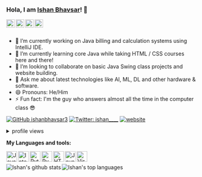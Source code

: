 ### Hola, I am [Ishan Bhavsar](https://linktr.ee/itsishan_)! 👋

<a href="https://twitter.com/___ishan_______">
  <img align="left" alt="Ishan's Twitter" width="22px" src="https://cdn.jsdelivr.net/npm/simple-icons@v3/icons/twitter.svg" />
</a>
<a href="https://github.com/ishanbhavsar3">
  <img align="left" alt="Ishan's Github" width="22px" src="https://cdn.jsdelivr.net/npm/simple-icons@v3/icons/github.svg" />
</a>
<a href="https://t.me/ishan0303">
  <img align="left" alt="Ishan's Telegram" width="22px" src="https://cdn.jsdelivr.net/npm/simple-icons@v3/icons/telegram.svg" />
</a>
<a href="https://instagram.com/ishanb03/">
  <img align="left" alt="Ishan's Instagram" width="22px" src="https://cdn.jsdelivr.net/npm/simple-icons@v3/icons/instagram.svg" />
</a>

<br/>
<br/>

- 🔭 I’m currently working on Java billing and calculation systems using IntelliJ IDE.
- 🌱 I’m currently learning core Java while taking HTML / CSS courses here and there!
- 👯 I’m looking to collaborate on basic Java Swing class projects and website building.
- 💬 Ask me about latest technologies like AI, ML, DL and other hardware & software.
- 😄 Pronouns: He/Him
- ⚡ Fun fact: I'm the guy who answers almost all the time in the computer class 😎


[![GitHub ishanbhavsar3](https://img.shields.io/github/followers/ishanbhavsar3?label=follow&style=social)](https://github.com/ishanbhavsar3)
[![Twitter: ___ishan_______](https://img.shields.io/twitter/follow/___ishan_______?style=social)](https://twitter.com/___ishan_______)
[![website](https://img.shields.io/badge/MyWebpage-linktr.ee/itsishan_-2648ff?style=flat-square&logo=google-chrome)](https://linktr.ee/itsishan_)
<details>
<summary>profile views</summary>

![stats](https://komarev.com/ghpvc/?username=ishanbhavsar3&color=blue)

</details>


**My Languages and tools:**

  
  <img align="left" alt="Java" width="28px" src="https://cdn4.iconfinder.com/data/icons/logos-and-brands/512/181_Java_logo_logos-512.png" style="max-width:100%;">
  
<img align="left" alt="IntelliJ" width="28px" src="https://upload.wikimedia.org/wikipedia/commons/9/9c/IntelliJ_IDEA_Icon.svg" style="max-width:100%;"> 

<img align="left" alt="Python" width="28px" src="https://upload.wikimedia.org/wikipedia/commons/thumb/c/c3/Python-logo-notext.svg/1200px-Python-logo-notext.svg.png" style="max-width:100%;">

<img align="left" alt="PyCharm" width="28px" src="https://upload.wikimedia.org/wikipedia/commons/1/1d/PyCharm_Icon.svg" style="max-width:100%;"> 

<img align="left" alt="HTML5" width="28px" src="https://www.w3.org/html/logo/downloads/HTML5_Logo_512.png" style="max-width:100%;">
 
<img align="left" alt="JavaScript" width="28px" src="https://cdn.icon-icons.com/icons2/2108/PNG/512/javascript_icon_130900.png" style="max-width:100%;">

<img align="left" alt="Visual Studio Code" width="28px" src="https://user-images.githubusercontent.com/674621/71187801-14e60a80-2280-11ea-94c9-e56576f76baf.png" style="max-width:100%;">

<br/>
<br/>

 <img align="left" src="https://github-readme-stats.vercel.app/api?username=ishanbhavsar3&show_icons=true&theme=light&line_height=27" alt="Ishan's github stats"/>
  
  <img align="left" src="https://github-readme-stats.vercel.app/api/top-langs/?username=ishanbhavsar3&theme=light&hide_langs_below=1" alt = "Ishan's top languages"/>

 
